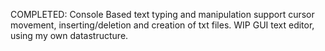 COMPLETED:
Console Based text typing and manipulation support cursor movement, inserting/deletion and creation of txt files.
WIP
GUI text editor, using my own datastructure.
